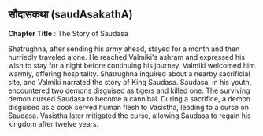 ## सौदासकथा (saudAsakathA)
**Chapter Title** : The Story of Saudasa

Shatrughna, after sending his army ahead, stayed for a month and then hurriedly traveled alone. He reached Valmiki's ashram and expressed his wish to stay for a night before continuing his journey. Valmiki welcomed him warmly, offering hospitality. Shatrughna inquired about a nearby sacrificial site, and Valmiki narrated the story of King Saudasa. Saudasa, in his youth, encountered two demons disguised as tigers and killed one. The surviving demon cursed Saudasa to become a cannibal. During a sacrifice, a demon disguised as a cook served human flesh to Vasistha, leading to a curse on Saudasa. Vasistha later mitigated the curse, allowing Saudasa to regain his kingdom after twelve years.